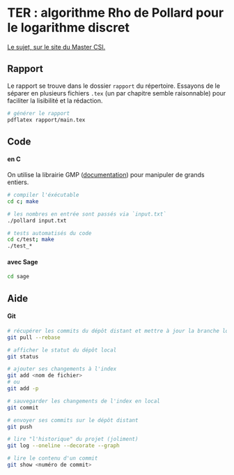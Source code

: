 # TER : algorithme Rho de Pollard pour le logarithme discret

[Le sujet, sur le site du Master CSI.](https://mastercsi.labri.fr/wp-content/uploads/2018/01/TER18.pdf#16)


## Rapport

Le rapport se trouve dans le dossier `rapport` du répertoire.
Essayons de le séparer en plusieurs fichiers `.tex` (un par chapitre semble raisonnable) pour faciliter la lisibilité et la rédaction.

```bash
# générer le rapport
pdflatex rapport/main.tex
```


## Code

#### en C

On utilise la librairie GMP ([documentation](https://gmplib.org/manual/index.html)) pour manipuler de grands entiers.
```bash
# compiler l'éxécutable
cd c; make

# les nombres en entrée sont passés via `input.txt`
./pollard input.txt

# tests automatisés du code
cd c/test; make
./test_*
```


#### avec Sage

```bash
cd sage
```

## Aide

#### Git

```bash
# récupérer les commits du dépôt distant et mettre à jour la branche locale
git pull --rebase

# afficher le statut du dépôt local
git status

# ajouter ses changements à l'index
git add <nom de fichier>
# ou
git add -p

# sauvegarder les changements de l'index en local
git commit

# envoyer ses commits sur le dépôt distant
git push

# lire "l'historique" du projet (joliment)
git log --oneline --decorate --graph

# lire le contenu d'un commit
git show <numéro de commit>
```
